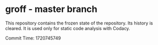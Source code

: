 # groff - master branch

This repository contains the frozen state of the repository.
Its history is cleared. It is used only for static code
analysis with Codacy.

Commit Time: 1720745749